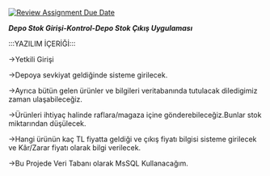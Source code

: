 [![Review Assignment Due Date](https://classroom.github.com/assets/deadline-readme-button-24ddc0f5d75046c5622901739e7c5dd533143b0c8e959d652212380cedb1ea36.svg)](https://classroom.github.com/a/uelKf0-p)



***Depo Stok Girişi-Kontrol-Depo Stok Çıkış Uygulaması***

:::YAZILIM İÇERİĞİ:::

->Yetkili Girişi

->Depoya sevkiyat geldiğinde sisteme girilecek.

->Ayrıca bütün gelen ürünler ve bilgileri veritabanında tutulacak diledigimiz zaman ulaşabileceğiz.

->Ürünleri ihtiyaç halinde raflara/magaza içine gönderebileceğiz.Bunlar stok miktarından düşülecek.

->Hangi ürünün kaç TL fiyatta geldiği ve çıkış fiyatı bilgisi sisteme girilecek ve Kâr/Zarar fiyatı olarak bilgi verilecek.

->Bu Projede Veri Tabanı olarak MsSQL Kullanacağım.




